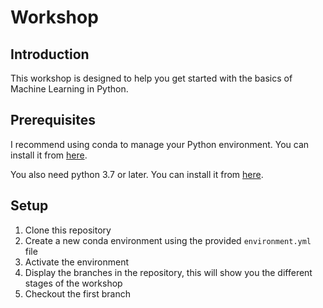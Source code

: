 # Workshop

## Introduction

This workshop is designed to help you get started with the basics of Machine Learning in Python.

## Prerequisites

I recommend using conda to manage your Python environment. You can install it from [here](https://docs.conda.io/en/latest/miniconda.html).

You also need python 3.7 or later. You can install it from [here](https://www.python.org/downloads/).

## Setup

1. Clone this repository
2. Create a new conda environment using the provided `environment.yml` file
3. Activate the environment
4. Display the branches in the repository, this will show you the different stages of the workshop
5. Checkout the first branch
